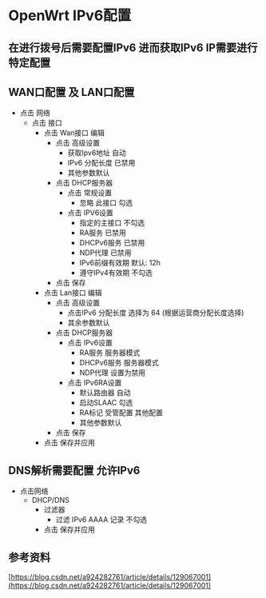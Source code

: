# OpenWrt IPv6配置

## 在进行拨号后需要配置IPv6 进而获取IPv6 IP需要进行特定配置

## WAN口配置 及 LAN口配置

- 点击 网络
    - 点击 接口
        - 点击 Wan接口 编辑
            - 点击 高级设置
                - 获取Ipv6地址 自动
                - IPv6 分配长度 已禁用
                - 其他参数默认
            - 点击 DHCP服务器
                - 点击 常规设置
                    - 忽略 此接口 勾选
                - 点击 IPV6设置
                    - 指定的主接口 不勾选
                    - RA服务 已禁用
                    - DHCPv6服务 已禁用
                    - NDP代理 已禁用
                    - IPv6前缀有效期 默认: 12h
                    - 遵守IPv4有效期 不勾选
            - 点击 保存
        - 点击 Lan接口 编辑
            - 点击 高级设置
                - 点击IPv6 分配长度 选择为 64 (根据运营商分配长度选择)
                - 其余参数默认
            - 点击 DHCP服务器
                - 点击 IPv6设置
                    - RA服务 服务器模式
                    - DHCPv6服务 服务器模式
                    - NDP代理 设置为禁用
                - 点击 IPv6RA设置
                    - 默认路由器 自动
                    - 启动SLAAC 勾选
                    - RA标记 受管配置 其他配置
                    - 其他参数默认
            - 点击 保存
        - 点击 保存并应用

## DNS解析需要配置 允许IPv6

- 点击网络
    - DHCP/DNS
        - 过滤器
            - 过滤 IPv6 AAAA 记录 不勾选
        - 点击 保存并应用

## 参考资料

[https://blog.csdn.net/a924282761/article/details/129067001](https://blog.csdn.net/a924282761/article/details/129067001)

